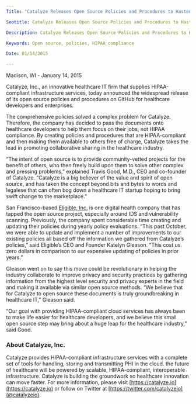 ```yaml
---
Title: "Catalyze Releases Open Source Policies and Procedures to Hasten Healthcare IT Development"

Seotitle: Catalyze Releases Open Source Policies and Procedures to Hasten Healthcare IT Development

Description: Catalyze Releases Open Source Policies and Procedures to Hasten Healthcare IT Development

Keywords: Open source, policies, HIPAA compliance

Date: 01/14/2015

---
```

Madison, WI - January 14, 2015

Catalyze, Inc., an innovative healthcare IT firm that supplies HIPAA-compliant infrastructure services, today announced the widespread release of its open source policies and procedures on GitHub for healthcare developers and enterprises.

The comprehensive policies solved a complex problem for Catalyze. Therefore, the company has decided to pass the documents onto healthcare developers to help them focus on their jobs, not HIPAA compliance. By creating policies and procedures that are HIPAA-compliant and then making them available to others free of charge, Catalyze takes the lead in promoting collaborative sharing in the healthcare industry.

“The intent of open source is to provide community-vetted projects for the benefit of others, who then freely build upon them to solve other complex and pressing problems,” explained Travis Good, M.D., CEO and co-founder of Catalyze. “Catalyze is a big believer of the value and spirit of open source, and has taken the concept beyond bits and bytes to words and legalese that can often bog down a healthcare IT startup hoping to bring swift change to the marketplace.”

San Francisco-based [Eligible, Inc.](https://eligibleapi.com/) is one digital health company that has tapped the open source project, especially around IDS and vulnerability scanning. Previously, the company spent considerable time creating and updating their policies during yearly policy evaluations. “This past October, we were able to update and implement a number of improvements to our existing policies all based off the information we gathered from Catalyze’s policies,” said Eligible’s CEO and Founder Katelyn Gleason. “This cost us zero dollars in comparison to our expensive updating of policies in prior years.”

Gleason went on to say this move could be revolutionary in helping the industry collaborate to improve privacy and security practices by gathering information from the highest level security and privacy experts in the field and making it available via similar open source methods. “We believe that for Catalyze to open source these documents is truly groundbreaking in healthcare IT,” Gleason said.

“Our goal with providing HIPAA-compliant cloud services has always been to make life easier for healthcare developers, and we believe this small open source step may bring about a huge leap for the healthcare industry,” said Good.

### About Catalyze, Inc.

Catalyze provides HIPAA-compliant infrastructure services with a complete set of tools for handling, storing and transmitting PHI in the cloud. the future of healthcare will be powered by scalable, HIPAA-compliant, interoperable infrastructure. Catalyze is building the groundwork so healthcare innovation can move faster. For more information, please visit [https://catalyze.io](https://catalyze.io) or follow on Twitter at [https://twitter.com/catalyzeio](@catalyzeio).